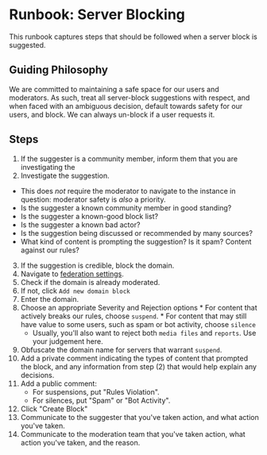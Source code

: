 # Runbook: Server Blocking

This runbook captures steps that should be followed when a server block is suggested.

## Guiding Philosophy

We are committed to maintaining a safe space for our users and moderators. As such, treat all server-block suggestions with respect, and when faced with an ambiguous decision, default towards safety for our users, and block. We can always un-block if a user requests it. 

## Steps

1. If the suggester is a community member, inform them that you are investigating the 
2. Investigate the suggestion.
  * This does *not* require the moderator to navigate to the instance in question: moderator safety is _also_ a priority.
  * Is the suggester a known community member in good standing?
  * Is the suggester a known-good block list?
  * Is the suggester a known bad actor?
  * Is the suggestion being discussed or recommended by many sources?
  * What kind of content is prompting the suggestion? Is it spam? Content against our rules?
3. If the suggestion is credible, block the domain.
  1. Navigate to [federation settings](https://hachyderm.io/admin/instances).
  2. Check if the domain is already moderated.
  3. If not, click `Add new domain block`
  4. Enter the domain. 
  5. Choose an appropriate Severity and Rejection options
    * For content that actively breaks our rules, choose `suspend`.
    * For content that may still have value to some users, such as spam or bot activity, choose `silence`
      * Usually, you'll also want to reject both `media files` and `reports`. Use your judgement here.
  6. Obfuscate the domain name for servers that warrant `suspend`.
  7. Add a private comment indicating the types of content that prompted the block, and any information from step (2) that would help explain any decisions.
  8. Add a public comment:
     * For suspensions, put "Rules Violation".
     * For silences, put "Spam" or "Bot Activity".
  9. Click "Create Block"
  10. Communicate to the suggester that you've taken action, and what action you've taken.
  11. Communicate to the moderation team that you've taken action, what action you've taken, and the reason.

